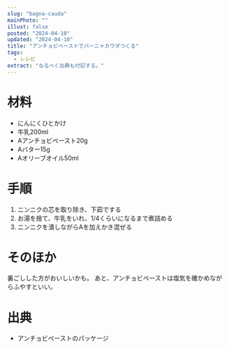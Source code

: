```yaml
---
slug: "bagna-cauda"
mainPhoto: ""
illust: false
posted: "2024-04-10"
updated: "2024-04-10"
title: "アンチョビペーストでバーニャカウダつくる"
tags:
  - レシピ
extract: "なるべく出典も付記する。"
---
```


# 材料

- にんにくひとかけ
- 牛乳200ml
- Aアンチョビペースト20g
- Aバター15g
- Aオリーブオイル50ml

# 手順

1. ニンニクの芯を取り除き、下茹でする
1. お湯を捨て、牛乳をいれ、1/4くらいになるまで煮詰める
1. ニンニクを潰しながらAを加えかき混ぜる

# そのほか

裏ごしした方がおいしいかも。
あと、アンチョビペーストは塩気を確かめながらふやすといい。


# 出典

- アンチョビペーストのパッケージ
